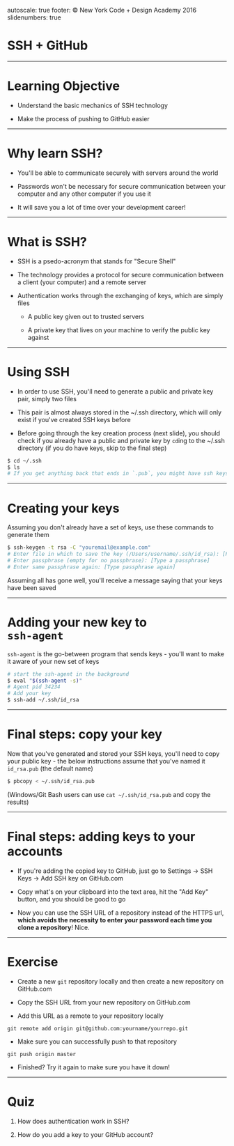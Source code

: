 autoscale: true
footer: © New York Code + Design Academy 2016
slidenumbers: true

# SSH + GitHub

---

# Learning Objective

- Understand the basic mechanics of SSH technology

- Make the process of pushing to GitHub easier

---

# Why learn SSH?

- You'll be able to communicate securely with servers around the world

- Passwords won't be necessary for secure communication between your computer and any other computer if you use it

- It will save you a lot of time over your development career!

---

# What is SSH?

- SSH is a psedo-acronym that stands for "Secure Shell"

- The technology provides a protocol for secure communication between a client (your computer) and a remote server

- Authentication works through the exchanging of keys, which are simply files
  
  - A public key given out to trusted servers

  - A private key that lives on your machine to verify the public key against

---

# Using SSH

- In order to use SSH, you'll need to generate a public and private key pair, simply two files

- This pair is almost always stored in the ~/.ssh directory, which will only exist if you've created SSH keys before

- Before going through the key creation process (next slide), you should check if you already have a public and private key by `cd`ing to the ~/.ssh directory (if you do have keys, skip to the final step)

````bash
$ cd ~/.ssh
$ ls
# If you get anything back that ends in `.pub`, you might have ssh keys!
````

---

# Creating your keys

Assuming you don't already have a set of keys, use these commands to generate them

````bash
$ ssh-keygen -t rsa -C "youremail@example.com"
# Enter file in which to save the key (/Users/username/.ssh/id_rsa): [Press enter]
# Enter passphrase (empty for no passphrase): [Type a passphrase]
# Enter same passphrase again: [Type passphrase again]
````

Assuming all has gone well, you'll receive a message saying that your keys have been saved

---

# Adding your new key to <br>`ssh-agent`

`ssh-agent` is the go-between program that sends keys - you'll want to make it aware of your new set of keys

````bash
# start the ssh-agent in the background
$ eval "$(ssh-agent -s)"
# Agent pid 34234
# Add your key
$ ssh-add ~/.ssh/id_rsa
````

---

# Final steps: copy your key

Now that you've generated and stored your SSH keys, you'll need to copy your public key - the below instructions assume that you've named it `id_rsa.pub` (the default name)

````bash
$ pbcopy < ~/.ssh/id_rsa.pub
````

(Windows/Git Bash users can use `cat ~/.ssh/id_rsa.pub` and copy the results)

---

# Final steps: adding keys to your accounts

- If you're adding the copied key to GitHub, just go to Settings -> SSH Keys -> Add SSH key on GitHub.com 

- Copy what's on your clipboard into the text area, hit the "Add Key" button, and you should be good to go

- Now you can use the SSH URL of a repository instead of the HTTPS url, **which avoids the necessity to enter your password each time you clone a repository**! Nice.

---

# Exercise

- Create a new `git` repository locally and then create a new repository on GitHub.com

- Copy the SSH URL from your new repository on GitHub.com

- Add this URL as a remote to your repository locally

`git remote add origin git@github.com:yourname/yourrepo.git`

- Make sure you can successfully push to that repository

`git push origin master`

- Finished? Try it again to make sure you have it down!

---

# Quiz

1. How does authentication work in SSH?

2. How do you add a key to your GitHub account?